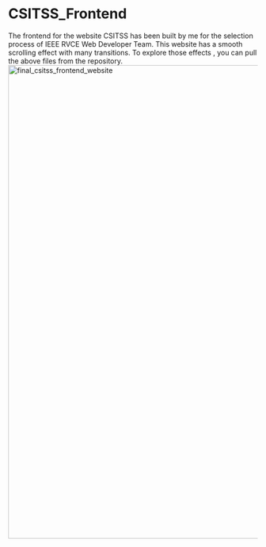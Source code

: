 # CSITSS_Frontend
The frontend for the website CSITSS has been built by me for the selection process of  IEEE RVCE Web Developer Team. This website has a smooth scrolling effect with many transitions. To explore those effects , you can pull the above files from the repository.
<img width="957" alt="final_csitss_frontend_website" src="https://github.com/SMOHAMMEDASHIQ/CSITSS_Frontend/assets/105161538/b0a0a4bf-c6f8-429c-b546-e64bbfe2c930">










